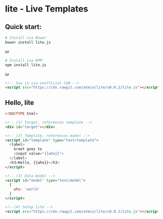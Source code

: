 # lite - Live Templates


## Quick start:

```bash
# Install via Bower
bower install lite.js
```

or

```bash
# Install via NPM
npm install lite.js
```

or

```html
<!-- Use it via unofficial CDN -->
<script src="https://cdn.rawgit.com/atmin/lite/v0.0.2/lite.js"></script>
```

## Hello, lite

```html
<!DOCTYPE html>

<!-- (1) Target, references template -->
<div id="target"></div>

<!-- (2) Template, references model -->
<script id="template" type="text/template">
  <label>
    Greet goes to
    <input value="{{who}}">
  </label>
  <h3>Hello, {{who}}</h3>
</script>

<!-- (3) Data model -->
<script id="model" type="text/model">
  {
    who: 'world'
  }
</script>

<!--(4) Setup lite -->
<script src="https://cdn.rawgit.com/atmin/lite/v0.0.1/lite.js"></script>
```
